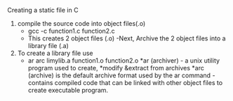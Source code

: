 Creating a static file in C
1. compile the source code into object files(.o)
	- gcc -c function1.c function2.c
	- This creates 2 object files (.o)
	-Next, Archive the 2 object files into a library file (.a)
2. To create a library file use
	- ar arc limylib.a function1.o function2.o
	     *ar (archiver) - a unix utility program used to create,
	     *modify &extract from archives
	     *arc (archive) is the default archive format used by the ar command
	     -contains compiled code that can be linked with other object files to create executable program.


